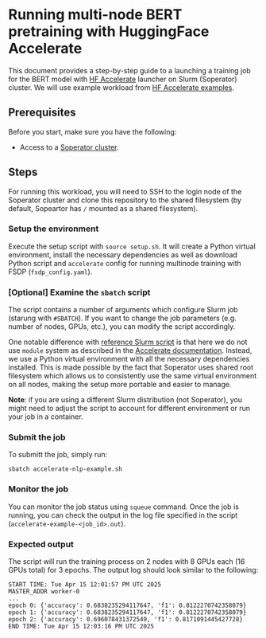 # Running multi-node BERT pretraining with HuggingFace Accelerate
This document provides a step-by-step guide to a launching a training job for the BERT model with [HF Accelerate](https://github.com/huggingface/accelerate) launcher on Slurm (Soperator) cluster. We will use example workload from [HF Accelerate examples](https://github.com/huggingface/accelerate/blob/main/examples/complete_nlp_example.py).

## Prerequisites

Before you start, make sure you have the following:
- Access to a [Soperator cluster](https://nebius.com/services/soperator).

## Steps

For running this workload, you will need to SSH to the login node of the Soperator cluster and clone this repository to the shared filesystem (by default, Sopeartor has `/` mounted as a shared filesystem).

### Setup the environment

Execute the setup script with `source setup.sh`. It will create a Python virtual environment, install the necessary dependencies as well as download Python script and `accelerate` config for running multinode training with FSDP (`fsdp_config.yaml`).

### [Optional] Examine the `sbatch` script

The script contains a number of arguments which configure Slurm job (starung with `#SBATCH`). If you want to change the job parameters (e.g. number of nodes, GPUs, etc.), you can modify the script accordingly.

One notable difference with [reference Slurm script](https://github.com/huggingface/accelerate/blob/main/examples/slurm/submit_multinode_fsdp.sh) is that here we do not use `module` system as described in the [Accelerate documentation](https://github.com/huggingface/accelerate/blob/main/examples/README.md#slurm-scripts). Instead, we use a Python virtual environment with all the necessary dependencies installed. This is made possible by the fact that Soperator uses shared root filesystem which allows us to consistently use the same virtual environment on all nodes, making the setup more portable and easier to manage.

**Note**: if you are using a different Slurm distribution (not Soperator), you might need to adjust the script to account for different environment or run your job in a container.

### Submit the job

To submitt the job, simply run:
```
sbatch accelerate-nlp-example.sh
```

### Monitor the job

You can monitor the job status using `squeue` command. Once the job is running, you can check the output in the log file specified in the script (`accelerate-example-<job_id>.out`).

### Expected output

The script will run the training process on 2 nodes with 8 GPUs each (16 GPUs total) for 3 epochs. The output log  should look similar to the following:
```
START TIME: Tue Apr 15 12:01:57 PM UTC 2025
MASTER_ADDR worker-0
...
epoch 0: {'accuracy': 0.6838235294117647, 'f1': 0.8122270742358079}
epoch 1: {'accuracy': 0.6838235294117647, 'f1': 0.8122270742358079}
epoch 2: {'accuracy': 0.696078431372549, 'f1': 0.8171091445427728}
END TIME: Tue Apr 15 12:03:16 PM UTC 2025
```
